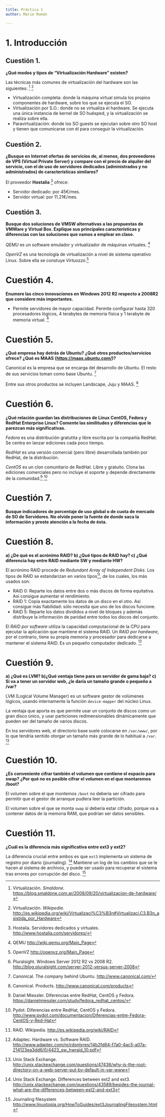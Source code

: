 ```yaml
---
title: Práctica 1
author: Mario Román

---
```


# 1. Introducción

## Cuestión 1.
**¿Qué modos y tipos de “Virtualización Hardware” existen?**

Las técnicas más comunes de virtualización del hardware son las siguientes:
[^virt-sml] [^virt-wkp]

* Virtualización completa: donde la máquina virtual simula los propios
  componentes de hardware, sobre los que se ejecuta el SO.
* Virtualización por S.O.: donde no se virtualiza el hardware. Se ejecuta una
  única instancia de kernel de SO huésped, y la virtualización se realiza sobre ella.
* Paravirtualización: donde los SO guests se ejecutan sobre otro SO host y
  tienen que comunicarse con él para conseguir la virtualización.

[^virt-sml]: Virtualización. *Smaldone.*  <https://blog.smaldone.com.ar/2008/09/20/virtualizacion-de-hardware/>
[^virt-wkp]: Virtualización. *Wikipedia.* <http://es.wikipedia.org/wiki/Virtualizaci%C3%B3n#Virtualizaci.C3.B3n_asistida_por_Hardware>


## Cuestión 2.
**¿Busque en Internet ofertas de servicios de, al menos, dos proveedores de
VPS (Virtual Private Server) y compare con el precio de alquiler del servicio, con el de
uso de servidores dedicados (administrados y no administrados) de características
similares?**

El proveedor **Hostalia** [^prov-hostalia] ofrece:

* Servidor dedicado: por 45€/mes.
* Servidor virtual: por 11.21€/mes.

[^prov-hostalia]: Hostalia. Servidores dedicados y virtuales. <http://www.hostalia.com/servidores/>


## Cuestión 3.
**Busque dos soluciones de VMSW alternativas a las propuestas de VMWare
y Virtual Box. Explique sus principales características y diferencias con las soluciones
que vamos a emplear en clase.**

*QEMU* es un software emulador y virtualizador de máquinas virtuales. [^qemu]

*OpenVZ* es una tecnología de virtualización a nivel de sistema operativo
 Linux. Sobre ella se constuye *Virtuozzo*.[^openvz]

[^qemu]: QEMU <http://wiki.qemu.org/Main_Page>
[^openvz]: OpenVZ <http://openvz.org/Main_Page>


# Cuestión 4.
**Enumere las cinco innovaciones en Windows 2012 R2 respecto a 2008R2
que considere más importantes.**

* Permite servidores de mayor capacidad. Permite configurar hasta 320
  procesadores lógicos, 4 terabytes de memoria física y 1 terabyte de memoria
  virtual. [^12vs08plural]

[^12vs08plural]: Pluralsight. Windows Server 2012 R2 vs 2008 R2. <http://blog.pluralsight.com/server-2012-versus-server-2008>


# Cuestión 5.
**¿Qué empresa hay detrás de Ubuntu? ¿Qué otros productos/servicios
ofrece? ¿Qué es MAAS (<https://maas.ubuntu.com/>)?**

Canonical es la empresa que se encarga del desarrollo de Ubuntu. El resto de sus
servicios toman como base Ubuntu. [^canonical]

Entre sus otros productos se incluyen Landscape, Juju y MAAS. [^canonical-prod]

[^canonical]: Canonical. The company behind Ubuntu. <http://www.canonical.com/>
[^canonical-prod]: Canonical. Products. <http://www.canonical.com/products>


# Cuestión 6.
**¿Qué relación guardan las distribuciones de Linux CentOS, Fedora y
RedHat Enterprise Linux? Comente las similitudes y diferencias que le parezcan más
significativas.**

*Fedora* es una distribución gratutita y libre escrita por la compañía RedHat. Se
centra en lanzar ediciones cada poco tiempo.

*RedHat* es una versión comercial (pero libre) desarrollada también por RedHat,
de la distribución.

*CentOS* es un clon comunitario de RedHat. Libre y gratuito. Clona las ediciones comerciales pero
no incluye el soporte y depende directamente de la comunidad.[^redhat-miessler] [^redhat-pydot]

[^redhat-miessler]: Daniel Miessler. Diferencias entre RedHat, CentOS y Fedora. <https://danielmiessler.com/study/fedora_redhat_centos/>
[^redhat-pydot]: Pydot. Diferencias entre RedHat, CentOS y Fedora. <http://www.pydot.com/documentacion/Diferencias-entre-Fedora-CentOS-y-Red-Hat>


# Cuestión 7.
**Busque indicadores de porcentaje de uso global o de cuota de mercado de
SO de Servidores. No olvide poner la fuente de donde saca la información y preste
atención a la fecha de ésta.**


# Cuestión 8.
**a) ¿De qué es el acrónimo RAID? b) ¿Qué tipos de RAID hay? c) ¿Qué
diferencia hay entre RAID mediante SW y mediante HW?**

El acrónimo RAID procede de *Redundant Array of Independent Disks*. Los tipos de
RAID se estandarizan en varios tipos[^raid-wk], de los cuales, los más usados son:

* RAID 0: Reparte los datos entre dos o más discos de forma equitativa. Así
  consigue aumentar el rendimiento.
* RAID 1: Copia exactamente los datos de un disco en el otro. Así consigue más
  fiabilidad: sólo necesita que uno de los discos funcione.
* RAID 5: Reparte los datos divididos a nivel de bloques y además distribuye la
  información de paridad entre todos los discos del conjunto.

El *RAID por software* utiliza la capacidad computacional de la CPU para
ejecutar la aplicación que mantiene el sistema RAID.
Un *RAID por hardware*, por el contrario, tiene su propia memoria y procesador
para dedicarse a mantener el sistema RAID. Es un pequeño computador dedicado. [^raid-swhw]

[^raid-swhw]: Adaptec. Hardware vs. Software RAID. <http://www.adaptec.com/nr/rdonlyres/14b2fd84-f7a0-4ac5-a07a-214123ea3dd6/0/4423_sw_hwraid_10.pdf>
[^raid-wk]: RAID. Wikipedia. <http://es.wikipedia.org/wiki/RAID>


# Cuestión 9.
**a) ¿Qué es LVM? b)¿Qué ventaja tiene para un servidor de gama baja? c)
Si va a tener un servidor web, ¿le daría un tamaño grande o pequeño a /var?**

LVM (Logical Volume Manager) es un software gestor de volúmenes lógicos, usando
internamente la función `device-mapper` del núcleo Linux.

La ventaja que aporta es que permite usar un conjunto de discos como un gran
disco único, y usar particiones redimensionables dinámicamente que pueden ser
del tamaño de varios discos.

En los servidores web, el directorio base suele colocarse en `/var/www/`, por lo
que tendría sentido otorgar un tamaño más grande de lo habitual a `/var`. [^web-var]

[^lvm-arch]: ArchLinux Wiki. <https://wiki.archlinux.org/index.php/LVM>
[^web-var]: Unix Stack Exchange. <http://unix.stackexchange.com/questions/47436/why-is-the-root-directory-on-a-web-server-put-by-default-in-var-www>


# Cuestión 10.
**¿Es conveniente cifrar también el volumen que contiene el espacio para
swap? ¿Por qué no es posible cifrar el volumen en el que montaremos /boot?**

El volumen sobre el que montemos `/boot` no debería ser cifrado para permitir
que el gestor de arranque pudiera leer la partición.

El volumen sobre el que se monta `swap` sí debería estar cifrado, porque va a
contener datos de la memoria RAM, que podrían ser datos sensibles.


# Cuestión 11.
**¿Cuál es la diferencia más significativa entre ext3 y ext2?**

La diferencia crucial entre ambos es que `ext3` implementa un sistema de
registro por diario (journaling). [^ext2-se] Mantiene un log de los cambios que se le hacen
al sistema de archivos, y puede ser usado para recuperar el sistema tras errores
por corrupción del disco. [^ext3-jr]

[^ext3-jr]: Journaling filesystem <http://www.linuxtopia.org/HowToGuides/ext3JournalingFilesystem.html>
[^ext2-se]: Unix Stack Exchange. Differences between ext2 and ext3. <http://unix.stackexchange.com/questions/43589/besides-the-journal-what-are-the-differences-between-ext2-and-ext3>
